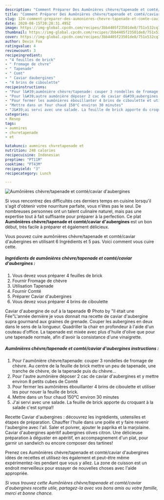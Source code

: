 ```yaml
---
description: "Comment Préparer Des Aumônières chèvre/tapenade et comté/caviar d&amp;#39;aubergines"
title: "Comment Préparer Des Aumônières chèvre/tapenade et comté/caviar d&amp;#39;aubergines"
slug: 124-comment-preparer-des-aumonieres-chevre-tapenade-et-comte-caviar-d-and-39-aubergines
date: 2020-08-15T20:28:31.495Z
image: https://img-global.cpcdn.com/recipes/3bb4405f23501de8/751x532cq70/aumonieres-chevretapenade-et-comtecaviar-daubergines-photo-principale-de-la-recette.jpg
thumbnail: https://img-global.cpcdn.com/recipes/3bb4405f23501de8/751x532cq70/aumonieres-chevretapenade-et-comtecaviar-daubergines-photo-principale-de-la-recette.jpg
cover: https://img-global.cpcdn.com/recipes/3bb4405f23501de8/751x532cq70/aumonieres-chevretapenade-et-comtecaviar-daubergines-photo-principale-de-la-recette.jpg
author: Devin Fox
ratingvalue: 4
reviewcount: 3
recipeingredient:
- "4 feuilles de brick"
- " Fromage de chvre"
- " Tapenade"
- " Comt"
- " Caviar daubergines"
- "4 brins de ciboulette"
recipeinstructions:
- "Pour l&#39;aumônière chèvre/tapenade: couper 3 rondelles de fromage de chèvre. Au centre de la feuille de brick mettre un peu de tapenade, une tranche de chèvre, de la tapenade puis du chèvre..."
- "Pour l&#39;autre aumônière déposer 2 cac de caviar d&#39;aubergines et y mettre environ 8 petits cubes de Comté"
- "Pour fermer les aumônières ébouillanter 4 brins de ciboulette et utiliser les pour nouer la feuille de brick."
- "Mettre dans un four chaud 150°C environ 30 minutes"
- "J&#39;ai servi avec une salade. La feuille de brick apporte du croquant à la salade c&#39;est sympa!!"
categories:
- Resep
tags:
- aumnires
- chvretapenade
- et

katakunci: aumnires chvretapenade et 
nutrition: 248 calories
recipecuisine: Indonesian
preptime: "PT11M"
cooktime: "PT43M"
recipeyield: "3"
recipecategory: Lunch

---
```



![Aumônières chèvre/tapenade et comté/caviar d&#39;aubergines](https://img-global.cpcdn.com/recipes/3bb4405f23501de8/751x532cq70/aumonieres-chevretapenade-et-comtecaviar-daubergines-photo-principale-de-la-recette.jpg)

Si vous rencontrez des difficultés ces derniers temps en cuisine lorsqu'il s'agit d'obtenir votre nourriture parfaite, vous n'êtes pas le seul. De nombreuses personnes ont un talent culinaire naturel, mais pas une expertise tout à fait suffisante pour préparer à la perfection. Ce plat <strong> Aumônières chèvre/tapenade et comté/caviar d&#39;aubergines </strong> est un bon début, très facile à préparer et également délicieux.

<!--inarticleads1-->

Vous pouvez cuire aumônières chèvre/tapenade et comté/caviar d&#39;aubergines en utilisant 6 Ingrédients et 5 pas. Voici comment vous cuire cette.

##### Ingrédients de aumônières chèvre/tapenade et comté/caviar d&#39;aubergines :

1. Vous devez vous préparer 4 feuilles de brick
1. Fournir  Fromage de chèvre
1. Utilisation  Tapenade
1. Fournir  Comté
1. Préparer  Caviar d&#39;aubergines
1. Vous devez vous préparer 4 brins de ciboulette


Caviar d&#39;aubergine de ouf à la tapenade © Photo by &#34;Il était une Fée&#34;L&#39;année dernière je vous donnait ma recette de caviar d&#39;aubergine supra gourmand aux graines de grenade. Couper les aubergines en deux dans le sens de la longueur. Quadriller la chair en profondeur à l&#39;aide d&#39;un couteau d&#39;office. La tapenade est mixée avec plus d&#39;huile d&#39;olive que pour une tapenade normale, afin d&#39;avoir la consistance d&#39;une vinaigrette. 

<!--inarticleads2-->

##### Aumônières chèvre/tapenade et comté/caviar d&#39;aubergines instructions :

1. Pour l&#39;aumônière chèvre/tapenade: couper 3 rondelles de fromage de chèvre. Au centre de la feuille de brick mettre un peu de tapenade, une tranche de chèvre, de la tapenade puis du chèvre...
1. Pour l&#39;autre aumônière déposer 2 cac de caviar d&#39;aubergines et y mettre environ 8 petits cubes de Comté
1. Pour fermer les aumônières ébouillanter 4 brins de ciboulette et utiliser les pour nouer la feuille de brick.
1. Mettre dans un four chaud 150°C environ 30 minutes
1. J&#39;ai servi avec une salade. La feuille de brick apporte du croquant à la salade c&#39;est sympa!!


Recette Caviar d&#39;aubergines : découvrez les ingrédients, ustensiles et étapes de préparation. Chauffer l&#39;huile dans une poêle et y faire revenir l&#39;aubergine avec l&#39;ail. Saler et poivrer, ajouter le paprika et la marjolaine. Caviar d&#39;aubergines apéritif aubergines olives citron. Une délicieuse préparation à déguster en apéritif, en accompagnement d&#39;un plat, pour garnir un sandwich ou encore composer des tartines! 

<!--inarticleads1-->

<p>
Prenez ces Aumônières chèvre/tapenade et comté/caviar d&#39;aubergines idées de recettes et utilisez-les également et peut-être même expérimentez-les pendant que vous y allez. La zone de cuisson est un endroit merveilleux pour essayer de nouvelles choses avec l'aide appropriée.
</p>

<p>
<i>Si vous trouvez cette Aumônières chèvre/tapenade et comté/caviar d&#39;aubergines recette utile, partagez-la avec vos bons amis ou votre famille, merci et bonne chance.</i>
</p>
